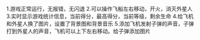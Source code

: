 1.游戏正常运行，无报错，无闪退
2.可以操作飞船左右移动，开火，消灭外星人
3.实时显示游戏统计信息，当前得分，最高得分，当前等级，剩余生命
4.给飞机和外星人换了图片，设置了背景图和背景音乐
5.添加飞机发射子弹的声音，子弹打到外星人的声音，飞机可以上下左右移动。给子弹添加图片
